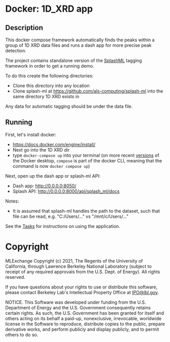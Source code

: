 # Docker: 1D_XRD app

## Description
This docker compose framework automatically finds the peaks within a group of 1D XRD data files and runs a dash app for more precise peak detection.

The project contains standalone version of the [SplashML](./docs/concepts.md#SplashML) tagging framework in order to get a running demo.

To do this create the following directories:

* Clone this directory into any location
* Clone splash-ml at https://github.com/als-computing/splash-ml into the same directory 1D XRD exists in

Any data for automatic tagging should be under the data file.

## Running
First, let's install docker:

* https://docs.docker.com/engine/install/
* Next go into the 1D XRD dir
* type `docker-compose up` into your terminal (on more recent [versions](https://docs.docker.com/compose/#compose-v2-and-the-new-docker-compose-command) of the Docker desktop, `compose` is part of the docker CLI, meaning that the command is now `docker compose up`)

Next, open up the dash app or splash-ml API:

* Dash app: http://0.0.0.0:8050/
* Splash API: http://0.0.0.0:8000/api/splash_ml/docs

Notes:
- It is assumed that splash-ml handles the path to the dataset, such that file can be read, e.g. "C:/Users/..." vs "/mnt/c/Users/..."

See the [Tasks](./docs/tasks.md) for instructions on using the application.

# Copyright
MLExchange Copyright (c) 2021, The Regents of the University of California, through Lawrence Berkeley National Laboratory (subject to receipt of any required approvals from the U.S. Dept. of Energy). All rights reserved.

If you have questions about your rights to use or distribute this software, please contact Berkeley Lab's Intellectual Property Office at IPO@lbl.gov.

NOTICE.  This Software was developed under funding from the U.S. Department of Energy and the U.S. Government consequently retains certain rights.  As such, the U.S. Government has been granted for itself and others acting on its behalf a paid-up, nonexclusive, irrevocable, worldwide license in the Software to reproduce, distribute copies to the public, prepare derivative works, and perform publicly and display publicly, and to permit others to do so.

